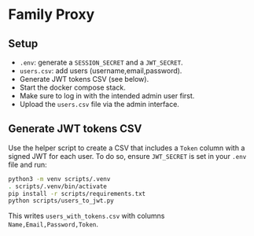 # Family Proxy

## Setup

* `.env`: generate a `SESSION_SECRET` and a `JWT_SECRET`.
* `users.csv`: add users (username,email,password).
* Generate JWT tokens CSV (see below).
* Start the docker compose stack.
* Make sure to log in with the intended admin user first.
* Upload the `users.csv` file via the admin interface.

## Generate JWT tokens CSV

Use the helper script to create a CSV that includes a `Token` column with a signed JWT for each user. To do so, ensure `JWT_SECRET` is set in your `.env` file and run:

```bash
python3 -m venv scripts/.venv
. scripts/.venv/bin/activate
pip install -r scripts/requirements.txt
python scripts/users_to_jwt.py
```

This writes `users_with_tokens.csv` with columns `Name,Email,Password,Token`.
